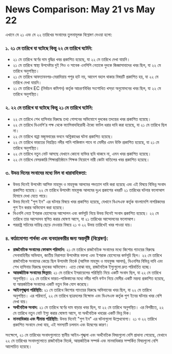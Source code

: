 # News Comparison: May 21 vs May 22

এখানে মে ২১ এবং মে ২২ তারিখের সংবাদের তুলনামূলক বিশ্লেষণ দেওয়া হলো:

### ১. ২১ মে তারিখে যা ঘটেছে কিন্তু ২২ মে তারিখে ঘটেনি:

*   ২১ মে তারিখে স্বর্ণের দাম বৃদ্ধির খবর প্রকাশিত হয়েছে, যা ২২ মে তারিখে দেখা যায়নি।
*   ২১ মে তারিখে স্বাস্থ্য উপদেষ্টার দুই পিও ও সাবেক এনসিপি নেতাকে দুদকে জিজ্ঞাসাবাদের খবর ছিল, যা ২২ মে তারিখে অনুপস্থিত।
*   ২১ মে তারিখে আফতাবনগর-মেরাদিয়ায় পশুর হাট নয়, আদেশ বহাল থাকার বিষয়টি প্রকাশিত হয়, যা ২২ মে তারিখে দেখা যায়নি।
*   ২১ মে তারিখে EC (নির্বাচন কমিশন) কর্তৃক আচরণবিধির সংশোধিত খসড়া অনুমোদনের খবর ছিল, যা ২২ মে তারিখে অনুপস্থিত।

### ২. ২২ মে তারিখে যা ঘটেছে কিন্তু ২১ মে তারিখে ঘটেনি:

*   ২২ মে তারিখে শেখ হাসিনার বিরুদ্ধে তথ্য গোপনের অভিযোগে দুদকের তদন্তের খবর প্রকাশিত হয়েছে।
*   ২২ মে তারিখে বিএনপি'র পক্ষ থেকে ফ্যাসিবাদবিরোধী ঐক্যে ফাটল ধরার দাবি করা হয়েছে, যা ২১ মে তারিখে ছিল না।
*   ২২ মে তারিখে বাপ্পা মজুমদারের ভবনে অগ্নিকাণ্ডের ঘটনা প্রকাশিত হয়েছে।
*   ২২ মে তারিখে ভারতের নিয়ন্ত্রিত নদীর পানি পাকিস্তান পাবে না মোদীর এমন উক্তি প্রকাশিত হয়েছে, যা ২১ মে তারিখে অনুপস্থিত।
*   ২২ মে তারিখে নতুন নোট আসছে যেখানে কোনো ব্যক্তির ছবি থাকবে না, এমন খবর প্রকাশিত হয়েছে।
*   ২২ মে তারিখে বেসরকারি শিক্ষাপ্রতিষ্ঠানে শিক্ষক নিয়োগে নারী কোটা বাতিলের খবর প্রকাশিত হয়েছে।

### ৩. উভয় দিনের সংবাদের মধ্যে মিল বা ধারাবাহিকতা:

*   উভয় দিনেই উপদেষ্টা আসিফ মাহমুদ ও মাহফুজ আলমের পদত্যাগ দাবি করা হয়েছে এবং এই বিষয়ে বিভিন্ন সংবাদ প্রকাশিত হয়েছে। ২২ মে তারিখে উপদেষ্টা মাহফুজ আলমের দুঃখ প্রকাশের খবরটি ২১ তারিখের ঘটনার ফলোআপ হিসাবে দেখা যেতে পারে।
*   উভয় দিনেই "পুশ ইন" এর ঘটনার বিষয়ে খবর প্রকাশিত হয়েছে, যেখানে বিএসএফ কর্তৃক বাংলাদেশি নাগরিকদের পুশ ইন করার অভিযোগ করা হয়েছে।
*   বিএনপি নেতা ইশরাক হোসেনের আন্দোলন এবং কর্মসূচি নিয়ে উভয় দিনেই সংবাদ প্রকাশিত হয়েছে। ২২ মে তারিখে তার আন্দোলন স্থগিত করার ঘোষণা আসে, যা ২১ তারিখের আন্দোলনের ফলোআপ।
*   পররাষ্ট্র সচিবের দায়িত্ব ছেড়ে দেওয়ার বিষয়ে ২১ ও ২২ উভয় তারিখেই খবর পাওয়া যায়।

### ৪. কাঠামোগত পার্থক্য এবং ব্যবহারকারীর জন্য অন্তর্দৃষ্টি (বিশ্লেষণ):

*   **রাজনৈতিক সংবাদের ফোকাস পরিবর্তন:** ২১ মে তারিখে রাজনৈতিক সংবাদের মধ্যে কিশোর গ্যাংয়ের বিরুদ্ধে সেনাবাহিনীর অভিযান, জাতীয় নিরাপত্তা উপদেষ্টার বক্তব্য এবং ইশরাক হোসেনের কর্মসূচি ছিল। ২২ মে তারিখে রাজনৈতিক সংবাদের কেন্দ্রে ছিল উপদেষ্টা বিতর্ক (আসিফ মাহমুদ ও মাহফুজ আলম), বিএনপির বিভিন্ন দাবি এবং শেখ হাসিনার বিরুদ্ধে দুদকের অভিযোগ। এতে বোঝা যায়, রাজনৈতিক ইস্যুগুলো দ্রুত পরিবর্তিত হচ্ছে।
*   **আন্তর্জাতিক সংবাদের ভিন্নতা:** ২১ মে তারিখে ইসরায়েলের পরিস্থিতি নিয়ে একটি সংবাদ ছিল, যা ২২ মে তারিখে অনুপস্থিত। ২২ মে তারিখে ভারত-পাকিস্তানের মধ্যে নদীর পানি বণ্টন নিয়ে মোদীর একটি মন্তব্য প্রকাশিত হয়েছে, যা আন্তর্জাতিক সংবাদের একটি নতুন দিক যোগ করেছে।
*   **আইনশৃঙ্খলা পরিস্থিতি:** ২১ মে তারিখে কিশোর গ্যাংয়ের বিরুদ্ধে অভিযানের খবর ছিল, যা ২২ মে তারিখে অনুপস্থিত। এর পরিবর্তে, ২২ মে তারিখে ছাত্রদলের বিক্ষোভ এবং বিএসএফ কর্তৃক পুশ ইনের ঘটনার খবর বেশি দেখা যায়।
*   **অর্থনৈতিক সংবাদ:** ২১ মে তারিখে স্বর্ণের দাম বাড়ার খবর ছিল, যা ২২ মে তারিখে অনুপস্থিত। এর বিপরীতে, ২২ মে তারিখে নতুন নোট ইস্যু করার ঘোষণা আসে, যা অর্থনৈতিক খবরের একটি ভিন্ন দিক।
*   **মানবাধিকার এবং সীমান্ত পরিস্থিতি:** উভয় দিনেই "পুশ ইন" এর ঘটনাগুলো উল্লেখযোগ্য। ২১ ও ২২ তারিখে প্রকাশিত সংবাদে দেখা যায়, এই সমস্যাটি চলমান এবং উদ্বেগের কারণ।

সংক্ষেপে, ২১ মে তারিখের সংবাদগুলোতে স্থানীয় আইন-শৃঙ্খলা এবং অর্থনৈতিক বিষয়গুলো বেশি প্রাধান্য পেয়েছে, যেখানে ২২ মে তারিখের সংবাদগুলোতে রাজনৈতিক বিতর্ক, আন্তর্জাতিক সম্পর্ক এবং মানবাধিকার সম্পর্কিত বিষয়গুলো বেশি আলোচিত হয়েছে।
